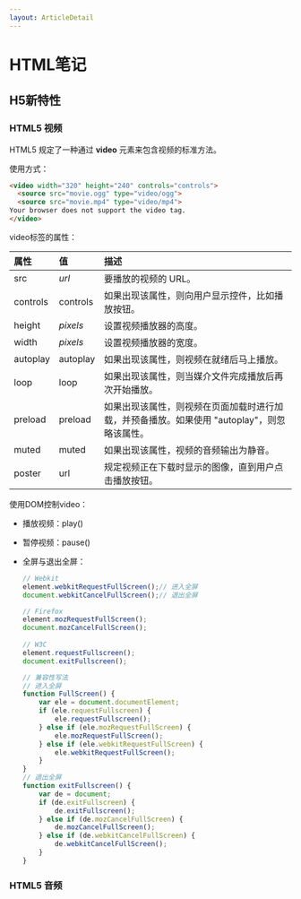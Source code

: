 ```yaml
---
layout: ArticleDetail
---
```


# HTML笔记

## H5新特性

### HTML5 视频

HTML5 规定了一种通过 **video** 元素来包含视频的标准方法。

使用方式：

~~~html
<video width="320" height="240" controls="controls">
  <source src="movie.ogg" type="video/ogg">
  <source src="movie.mp4" type="video/mp4">
Your browser does not support the video tag.
</video>
~~~

video标签的属性：

| 属性     | 值       | 描述                                                         |
| :------- | :------- | :----------------------------------------------------------- |
| src      | *url*    | 要播放的视频的 URL。                                         |
| controls | controls | 如果出现该属性，则向用户显示控件，比如播放按钮。             |
| height   | *pixels* | 设置视频播放器的高度。                                       |
| width    | *pixels* | 设置视频播放器的宽度。                                       |
| autoplay | autoplay | 如果出现该属性，则视频在就绪后马上播放。                     |
| loop     | loop     | 如果出现该属性，则当媒介文件完成播放后再次开始播放。         |
| preload  | preload  | 如果出现该属性，则视频在页面加载时进行加载，并预备播放。如果使用 "autoplay"，则忽略该属性。 |
| muted    | muted    | 如果出现该属性，视频的音频输出为静音。                       |
| poster   | url      | 规定视频正在下载时显示的图像，直到用户点击播放按钮。         |

使用DOM控制video：

- 播放视频：play()

- 暂停视频：pause()

- 全屏与退出全屏：

  ~~~js
  // Webkit
  element.webkitRequestFullScreen();// 进入全屏
  document.webkitCancelFullScreen();// 退出全屏
  
  // Firefox
  element.mozRequestFullScreen();
  document.mozCancelFullScreen();
   
  // W3C 
  element.requestFullscreen();
  document.exitFullscreen();
  
  // 兼容性写法
  // 进入全屏
  function FullScreen() {
      var ele = document.documentElement;
      if (ele.requestFullscreen) {
          ele.requestFullscreen();
      } else if (ele.mozRequestFullScreen) {
          ele.mozRequestFullScreen();
      } else if (ele.webkitRequestFullScreen) {
          ele.webkitRequestFullScreen();
      }
  }
  // 退出全屏
  function exitFullscreen() {
      var de = document;
      if (de.exitFullscreen) {
          de.exitFullscreen();
      } else if (de.mozCancelFullScreen) {
          de.mozCancelFullScreen();
      } else if (de.webkitCancelFullScreen) {
          de.webkitCancelFullScreen();
      }
  }
  ~~~



### HTML5 音频